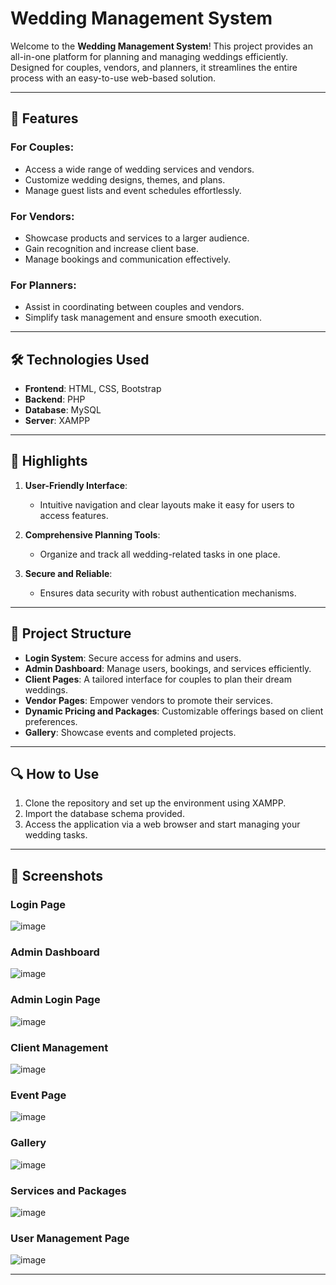# Wedding Management System
Welcome to the **Wedding Management System**! This project provides an all-in-one platform for planning and managing weddings efficiently. Designed for couples, vendors, and planners, it streamlines the entire process with an easy-to-use web-based solution.

---

## 🚀 Features

### For Couples:
- Access a wide range of wedding services and vendors.
- Customize wedding designs, themes, and plans.
- Manage guest lists and event schedules effortlessly.

### For Vendors:
- Showcase products and services to a larger audience.
- Gain recognition and increase client base.
- Manage bookings and communication effectively.

### For Planners:
- Assist in coordinating between couples and vendors.
- Simplify task management and ensure smooth execution.

---

## 🛠️ Technologies Used

- **Frontend**: HTML, CSS, Bootstrap
- **Backend**: PHP
- **Database**: MySQL
- **Server**: XAMPP

---

## 🎨 Highlights

1. **User-Friendly Interface**:
   - Intuitive navigation and clear layouts make it easy for users to access features.

2. **Comprehensive Planning Tools**:
   - Organize and track all wedding-related tasks in one place.

3. **Secure and Reliable**:
   - Ensures data security with robust authentication mechanisms.

---

## 📂 Project Structure

- **Login System**: Secure access for admins and users.
- **Admin Dashboard**: Manage users, bookings, and services efficiently.
- **Client Pages**: A tailored interface for couples to plan their dream weddings.
- **Vendor Pages**: Empower vendors to promote their services.
- **Dynamic Pricing and Packages**: Customizable offerings based on client preferences.
- **Gallery**: Showcase events and completed projects.

---

## 🔍 How to Use

1. Clone the repository and set up the environment using XAMPP.
2. Import the database schema provided.
3. Access the application via a web browser and start managing your wedding tasks.

---

## 📸 Screenshots

### Login Page  
![image](https://github.com/user-attachments/assets/c28c7294-164f-4490-9748-78b8711945fe)

### Admin Dashboard  
![image](https://github.com/user-attachments/assets/58d63659-a8e5-47eb-87a4-3a07487c8fd4)

### Admin Login Page  
![image](https://github.com/user-attachments/assets/de5dc87f-ed60-40e4-9945-7466b9c2d147)
  

### Client Management  
![image](https://github.com/user-attachments/assets/e78f3505-e5ea-468f-a135-3c26cb5288ae)
 

### Event Page  
![image](https://github.com/user-attachments/assets/1d7d22ce-80b0-4c33-a0fe-29ae78b4c664)
 

### Gallery  
![image](https://github.com/user-attachments/assets/810fd093-f182-4b71-bef6-596d37ffa789)

### Services and Packages
![image](https://github.com/user-attachments/assets/c41d3715-94c4-425d-8d14-b1d82e0803bc)
 

### User Management Page  
![image](https://github.com/user-attachments/assets/735afac3-05a3-4215-afcf-642753a0624a)


---

